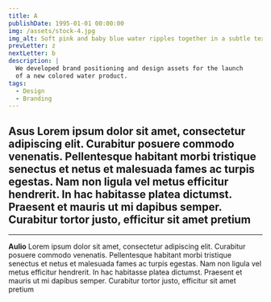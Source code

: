 ```yaml
---
title: A
publishDate: 1995-01-01 00:00:00
img: /assets/stock-4.jpg
img_alt: Soft pink and baby blue water ripples together in a subtle texture.
prevLetter: z
nextLetter: b
description: |
  We developed brand positioning and design assets for the launch
  of a new colored water product.
tags:
  - Design
  - Branding
---
```


**Asus**
Lorem ipsum dolor sit amet, consectetur adipiscing elit. Curabitur posuere commodo venenatis. Pellentesque habitant morbi tristique senectus et netus et malesuada fames ac turpis egestas. Nam non ligula vel metus efficitur hendrerit. In hac habitasse platea dictumst. Praesent et mauris ut mi dapibus semper. Curabitur tortor justo, efficitur sit amet pretium 
---
---
**Aulio**
Lorem ipsum dolor sit amet, consectetur adipiscing elit. Curabitur posuere commodo venenatis. Pellentesque habitant morbi tristique senectus et netus et malesuada fames ac turpis egestas. Nam non ligula vel metus efficitur hendrerit. In hac habitasse platea dictumst. Praesent et mauris ut mi dapibus semper. Curabitur tortor justo, efficitur sit amet pretium 

